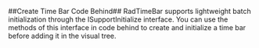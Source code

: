 ##Create Time Bar Code Behind##
RadTimeBar supports lightweight batch initialization through the ISupportInitialize interface. You can use the methods of this interface in code behind to create and initialize a time bar before adding it in the visual tree. 